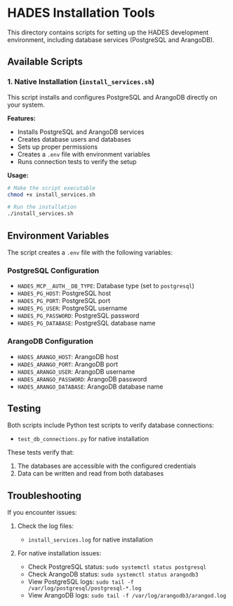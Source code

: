 # HADES Installation Tools

This directory contains scripts for setting up the HADES development environment, including database services (PostgreSQL and ArangoDB).

## Available Scripts

### 1. Native Installation (`install_services.sh`)

This script installs and configures PostgreSQL and ArangoDB directly on your system.

**Features:**
- Installs PostgreSQL and ArangoDB services
- Creates database users and databases
- Sets up proper permissions
- Creates a `.env` file with environment variables
- Runs connection tests to verify the setup

**Usage:**
```bash
# Make the script executable
chmod +x install_services.sh

# Run the installation
./install_services.sh
```

## Environment Variables

The script creates a `.env` file with the following variables:

### PostgreSQL Configuration
- `HADES_MCP__AUTH__DB_TYPE`: Database type (set to `postgresql`)
- `HADES_PG_HOST`: PostgreSQL host
- `HADES_PG_PORT`: PostgreSQL port
- `HADES_PG_USER`: PostgreSQL username
- `HADES_PG_PASSWORD`: PostgreSQL password
- `HADES_PG_DATABASE`: PostgreSQL database name

### ArangoDB Configuration
- `HADES_ARANGO_HOST`: ArangoDB host
- `HADES_ARANGO_PORT`: ArangoDB port
- `HADES_ARANGO_USER`: ArangoDB username
- `HADES_ARANGO_PASSWORD`: ArangoDB password
- `HADES_ARANGO_DATABASE`: ArangoDB database name

## Testing

Both scripts include Python test scripts to verify database connections:
- `test_db_connections.py` for native installation

These tests verify that:
1. The databases are accessible with the configured credentials
2. Data can be written and read from both databases

## Troubleshooting

If you encounter issues:

1. Check the log files:
   - `install_services.log` for native installation

2. For native installation issues:
   - Check PostgreSQL status: `sudo systemctl status postgresql`
   - Check ArangoDB status: `sudo systemctl status arangodb3`
   - View PostgreSQL logs: `sudo tail -f /var/log/postgresql/postgresql-*.log`
   - View ArangoDB logs: `sudo tail -f /var/log/arangodb3/arangod.log`
